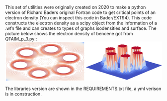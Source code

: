 This set of utilities were originally created on 2020 to make a python version of Richard Baders original Fortran code to get critical points of an electron density (You can inspect this code in Bader/EXT94). This code constructs the electron density as a scipy object from the information of a .wfn file and can creates to types of graphs isodensities and surface. The picture below shows the electron density of bencene got from QTAIM_p_3.py::
![alt text](figures/hrad.jpg?raw=true)

The libraries version are shown in the REQUIREMENTS.txt file, a yml verison is in construction.
